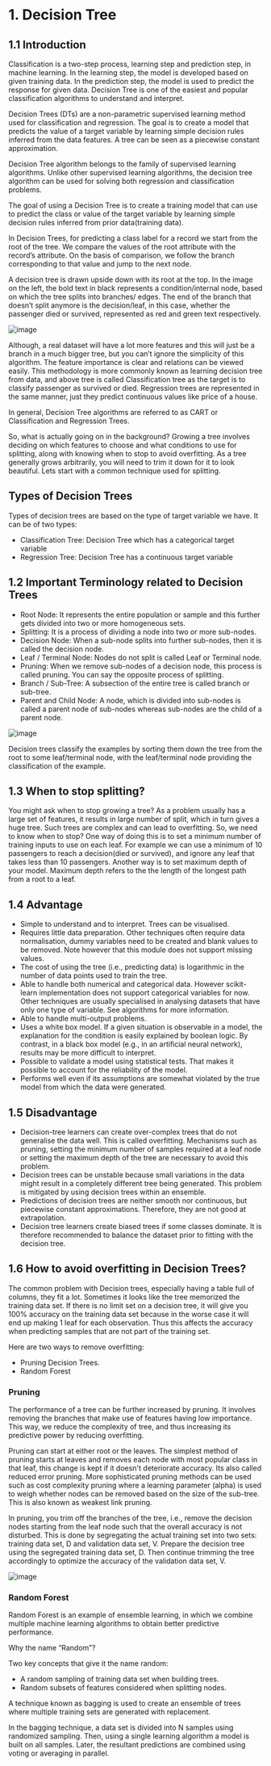 # 1. Decision Tree

## 1.1 Introduction

Classification is a two-step process, learning step and prediction step, in machine learning. In the learning step, the model is developed based on given training data. In the prediction step, the model is used to predict the response for given data. Decision Tree is one of the easiest and popular classification algorithms to understand and interpret.

Decision Trees (DTs) are a non-parametric supervised learning method used for classification and regression. The goal is to create a model that predicts the value of a target variable by learning simple decision rules inferred from the data features. A tree can be seen as a piecewise constant approximation.

Decision Tree algorithm belongs to the family of supervised learning algorithms. Unlike other supervised learning algorithms, the decision tree algorithm can be used for solving both regression and classification problems.

The goal of using a Decision Tree is to create a training model that can use to predict the class or value of the target variable by learning simple decision rules inferred from prior data(training data).

In Decision Trees, for predicting a class label for a record we start from the root of the tree. We compare the values of the root attribute with the record’s attribute. On the basis of comparison, we follow the branch corresponding to that value and jump to the next node.

A decision tree is drawn upside down with its root at the top. In the image on the left, the bold text in black represents a condition/internal node, based on which the tree splits into branches/ edges. The end of the branch that doesn’t split anymore is the decision/leaf, in this case, whether the passenger died or survived, represented as red and green text respectively.

![image](https://user-images.githubusercontent.com/60442877/147900468-0addb3d1-35a1-465e-ab14-f505ccf4ee12.png)

Although, a real dataset will have a lot more features and this will just be a branch in a much bigger tree, but you can’t ignore the simplicity of this algorithm. The feature importance is clear and relations can be viewed easily. This methodology is more commonly known as learning decision tree from data, and above tree is called Classification tree as the target is to classify passenger as survived or died. Regression trees are represented in the same manner, just they predict continuous values like price of a house. 

In general, Decision Tree algorithms are referred to as CART or Classification and Regression Trees.

So, what is actually going on in the background? Growing a tree involves deciding on which features to choose and what conditions to use for splitting, along with knowing when to stop to avoid overfitting. As a tree generally grows arbitrarily, you will need to trim it down for it to look beautiful. Lets start with a common technique used for splitting.

## Types of Decision Trees

Types of decision trees are based on the type of target variable we have. It can be of two types:

-  Classification Tree: Decision Tree which has a categorical target variable
-  Regression Tree: Decision Tree has a continuous target variable

## 1.2 Important Terminology related to Decision Trees

- Root Node: It represents the entire population or sample and this further gets divided into two or more homogeneous sets.
- Splitting: It is a process of dividing a node into two or more sub-nodes.
- Decision Node: When a sub-node splits into further sub-nodes, then it is called the decision node.
- Leaf / Terminal Node: Nodes do not split is called Leaf or Terminal node.
- Pruning: When we remove sub-nodes of a decision node, this process is called pruning. You can say the opposite process of splitting.
- Branch / Sub-Tree: A subsection of the entire tree is called branch or sub-tree.
- Parent and Child Node: A node, which is divided into sub-nodes is called a parent node of sub-nodes whereas sub-nodes are the child of a parent node.

![image](https://user-images.githubusercontent.com/60442877/147969331-de7dfcbd-3257-4fba-8a74-f907232c5152.png)

Decision trees classify the examples by sorting them down the tree from the root to some leaf/terminal node, with the leaf/terminal node providing the classification of the example.


## 1.3 When to stop splitting?

You might ask when to stop growing a tree? As a problem usually has a large set of features, it results in large number of split, which in turn gives a huge tree. Such trees are complex and can lead to overfitting. So, we need to know when to stop? One way of doing this is to set a minimum number of training inputs to use on each leaf. For example we can use a minimum of 10 passengers to reach a decision(died or survived), and ignore any leaf that takes less than 10 passengers. Another way is to set maximum depth of your model. Maximum depth refers to the the length of the longest path from a root to a leaf.


## 1.4 Advantage

- Simple to understand and to interpret. Trees can be visualised.
- Requires little data preparation. Other techniques often require data normalisation, dummy variables need to be created and blank values to be removed. Note however that this module does not support missing values.
- The cost of using the tree (i.e., predicting data) is logarithmic in the number of data points used to train the tree.
- Able to handle both numerical and categorical data. However scikit-learn implementation does not support categorical variables for now. Other techniques are usually specialised in analysing datasets that have only one type of variable. See algorithms for more information.
- Able to handle multi-output problems.
- Uses a white box model. If a given situation is observable in a model, the explanation for the condition is easily explained by boolean logic. By contrast, in a black box model (e.g., in an artificial neural network), results may be more difficult to interpret.
- Possible to validate a model using statistical tests. That makes it possible to account for the reliability of the model.
- Performs well even if its assumptions are somewhat violated by the true model from which the data were generated.

## 1.5 Disadvantage

- Decision-tree learners can create over-complex trees that do not generalise the data well. This is called overfitting. Mechanisms such as pruning, setting the minimum number of samples required at a leaf node or setting the maximum depth of the tree are necessary to avoid this problem.
- Decision trees can be unstable because small variations in the data might result in a completely different tree being generated. This problem is mitigated by using decision trees within an ensemble.
- Predictions of decision trees are neither smooth nor continuous, but piecewise constant approximations. Therefore, they are not good at extrapolation.
- Decision tree learners create biased trees if some classes dominate. It is therefore recommended to balance the dataset prior to fitting with the decision tree.


## 1.6 How to avoid overfitting in Decision Trees?

The common problem with Decision trees, especially having a table full of columns, they fit a lot. Sometimes it looks like the tree memorized the training data set. If there is no limit set on a decision tree, it will give you 100% accuracy on the training data set because in the worse case it will end up making 1 leaf for each observation. Thus this affects the accuracy when predicting samples that are not part of the training set.

Here are two ways to remove overfitting:

- Pruning Decision Trees.
- Random Forest

### Pruning

The performance of a tree can be further increased by pruning. It involves removing the branches that make use of features having low importance. This way, we reduce the complexity of tree, and thus increasing its predictive power by reducing overfitting.

Pruning can start at either root or the leaves. The simplest method of pruning starts at leaves and removes each node with most popular class in that leaf, this change is kept if it doesn't deteriorate accuracy. Its also called reduced error pruning. More sophisticated pruning methods can be used such as cost complexity pruning where a learning parameter (alpha) is used to weigh whether nodes can be removed based on the size of the sub-tree. This is also known as weakest link pruning.

In pruning, you trim off the branches of the tree, i.e., remove the decision nodes starting from the leaf node such that the overall accuracy is not disturbed. This is done by segregating the actual training set into two sets: training data set, D and validation data set, V. Prepare the decision tree using the segregated training data set, D. Then continue trimming the tree accordingly to optimize the accuracy of the validation data set, V.

![image](https://user-images.githubusercontent.com/60442877/147976814-ff33ab36-c60b-429d-9302-6bb814b86cdd.png)

### Random Forest

Random Forest is an example of ensemble learning, in which we combine multiple machine learning algorithms to obtain better predictive performance.

Why the name “Random”?

Two key concepts that give it the name random:

- A random sampling of training data set when building trees.
- Random subsets of features considered when splitting nodes.

A technique known as bagging is used to create an ensemble of trees where multiple training sets are generated with replacement.

In the bagging technique, a data set is divided into N samples using randomized sampling. Then, using a single learning algorithm a model is built on all samples. Later, the resultant predictions are combined using voting or averaging in parallel.
